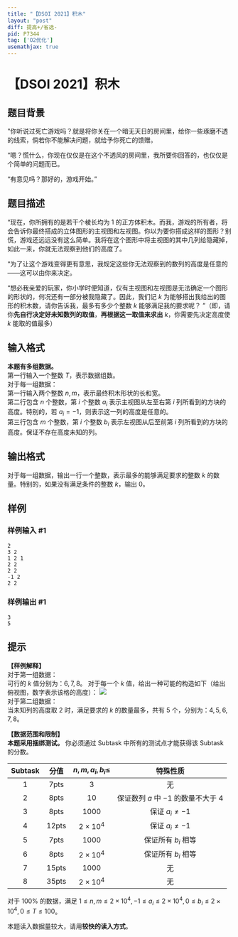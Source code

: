 ```yaml
---
title: "【DSOI 2021】积木"
layout: "post"
diff: 提高+/省选-
pid: P7344
tag: ['O2优化']
usemathjax: true
---
```


# 【DSOI 2021】积木
## 题目背景

"你听说过死亡游戏吗？就是将你关在一个暗无天日的房间里，给你一些琢磨不透的线索，倘若你不能解决问题，就给予你死亡的馈赠。

“嗯？慌什么，你现在仅仅是在这个不透风的房间里，我所要你回答的，也仅仅是个简单的问题而已。

“有意见吗？那好的，游戏开始。”
## 题目描述

“现在，你所拥有的是若干个棱长均为 $1$ 的正方体积木。而我，游戏的所有者，将会告诉你最终搭成的立体图形的主视图和左视图。你以为要你搭成这样的图形？别慌，游戏还远远没有这么简单。我将在这个图形中将主视图的其中几列给隐藏掉，如此一来，你就无法观察到他们的高度了。

“为了让这个游戏变得更有意思，我规定这些你无法观察到的数列的高度是任意的——这可以由你来决定。

“想必我亲爱的玩家，你小学时便知道，仅有主视图和左视图是无法确定一个图形的形状的，何况还有一部分被我隐藏了。因此，我们记 $k$ 为能够搭出我给出的图形的积木数，请你告诉我，最多有多少个整数 $k$ 能够满足我的要求呢？ ”（即，请你**先自行决定好未知数列的取值**，**再根据这一取值来求出** $k$，你需要先决定高度使 $k$ 能取的值最多）
## 输入格式

**本题有多组数据。**\
第一行输入一个整数 $T$，表示数据组数。\
对于每一组数据：\
第一行输入两个整数 $n,m$，表示最终积木形状的长和宽。\
第二行包含 $n$ 个整数，第 $i$ 个整数 $a_i$ 表示主视图从左至右第 $i$ 列所看到的方块的高度。特别的，若 $a_i=-1$，则表示这一列的高度是任意的。\
第三行包含 $m$ 个整数，第 $i$ 个整数 $b_i$ 表示左视图从后至前第 $i$ 列所看到的方块的高度。保证不存在高度未知的列。
## 输出格式

对于每一组数据，输出一行一个整数，表示最多的能够满足要求的整数 $k$ 的数量。特别的，如果没有满足条件的整数 $k$，输出 $0$。
## 样例

### 样例输入 #1
```
2
3 2
1 2 1
2 2
2 2
-1 2
2 2
```
### 样例输出 #1
```
3
5
```
## 提示

**【样例解释】**\
对于第一组数据：\
可行的 $k$ 值分别为：$6,7,8$。
对于每一个 $k$ 值，给出一种可能的构造如下（给出俯视图，数字表示该格的高度）：
![](https://cdn.luogu.com.cn/upload/image_hosting/t968uvlx.png)\
对于第二组数据：\
当未知列的高度取 $2$ 时，满足要求的 $k$ 的数量最多，共有 $5$ 个，分别为：$4,5,6,7,8$。

**【数据范围和限制】**\
**本题采用捆绑测试。** 你必须通过 Subtask 中所有的测试点才能获得该 Subtask 的分数。

| Subtask | 分值  | $n,m,a_i,b_i \le$ |               特殊性质                |
| :-----: | :---: | :---------------: | :-----------------------------------: |
|    1    | 7pts  |        $3$        |                  无                   |
|    2    | 8pts  |       $10$        | 保证数列 $a$ 中 $-1$ 的数量不大于 $4$ |
|    3    | 8pts  |      $1000$       |           保证 $a_i \ne -1$           |
|    4    | 12pts |   $2\times10^4$   |           保证 $a_i \ne -1$           |
|    5    | 7pts  |      $1000$       |          保证所有 $b_i$ 相等          |
|    6    | 8pts  |   $2\times10^4$   |          保证所有 $b_i$ 相等          |
|    7    | 15pts |      $1000$       |                  无                   |
|    8    | 35pts |   $2\times10^4$   |                  无                   |

对于 $100\%$ 的数据，满足 $1 \le n,m \le 2\times10^4,-1 \le a_i \le 2\times10^4,0 \le b_i \le 2\times10^4,0 \le T \le 100$。

本题读入数据量较大，请用**较快的读入方式**。



